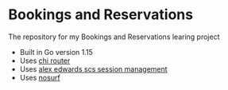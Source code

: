 # Bookings and Reservations

The repository for my Bookings and Reservations learing project


- Built in Go version 1.15
- Uses [chi router](github.com/go-chi/chi)
- Uses [alex edwards scs session management](github.com/alexedwards/scs)
- Uses [nosurf](github.com/justinas/nosurf)